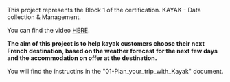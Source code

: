 This project represents the Block 1 of the certification. KAYAK - Data collection & Management.

You can find the video [HERE](https://share.vidyard.com/watch/y6xJDu5g45tg7h9k7LDbnY?).

**The aim of this project is to help kayak customers choose their next French destination, based on the weather forecast for the next few days and the accommodation on offer at the destination.**

You will find the instructins in the "01-Plan_your_trip_with_Kayak" document.

